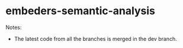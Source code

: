 # embeders-semantic-analysis
Notes:
* The latest code from all the branches is merged in the dev branch.
